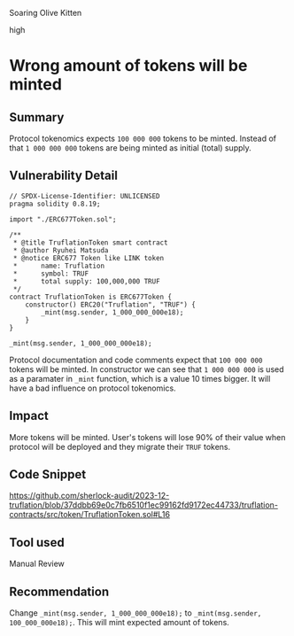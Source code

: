 Soaring Olive Kitten

high

# Wrong amount of tokens will be minted

## Summary

Protocol tokenomics expects `100 000 000` tokens to be minted. Instead of that `1 000 000 000` tokens are being minted as initial (total) supply.

## Vulnerability Detail

```solidity
// SPDX-License-Identifier: UNLICENSED
pragma solidity 0.8.19;

import "./ERC677Token.sol";

/**
 * @title TruflationToken smart contract
 * @author Ryuhei Matsuda
 * @notice ERC677 Token like LINK token
 *      name: Truflation
 *      symbol: TRUF
 *      total supply: 100,000,000 TRUF
 */
contract TruflationToken is ERC677Token {
    constructor() ERC20("Truflation", "TRUF") {
        _mint(msg.sender, 1_000_000_000e18);
    }
}

```

`_mint(msg.sender, 1_000_000_000e18);`

Protocol documentation and code comments expect that `100 000 000` tokens will be minted. In constructor we can see that `1 000 000 000` is used as a paramater in `_mint` function, which is a value 10 times bigger. It will have a bad influence on protocol tokenomics.

## Impact

More tokens will be minted. User's tokens will lose 90% of their value when protocol will be deployed and they migrate their `TRUF` tokens.

## Code Snippet

https://github.com/sherlock-audit/2023-12-truflation/blob/37ddbb69e0c7fb6510f1ec99162fd9172ec44733/truflation-contracts/src/token/TruflationToken.sol#L16

## Tool used

Manual Review

## Recommendation

Change `_mint(msg.sender, 1_000_000_000e18);` to `_mint(msg.sender, 100_000_000e18);`. This will mint expected amount of tokens.
